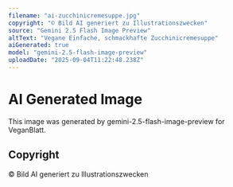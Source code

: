 ```yaml
---
filename: "ai-zucchinicremesuppe.jpg"
copyright: "© Bild AI generiert zu Illustrationszwecken"
source: "Gemini 2.5 Flash Image Preview"
altText: "Vegane Einfache, schmackhafte Zucchinicremesuppe"
aiGenerated: true
model: "gemini-2.5-flash-image-preview"
uploadDate: "2025-09-04T11:22:48.238Z"
---
```


# AI Generated Image

This image was generated by gemini-2.5-flash-image-preview for VeganBlatt.

## Copyright
© Bild AI generiert zu Illustrationszwecken
